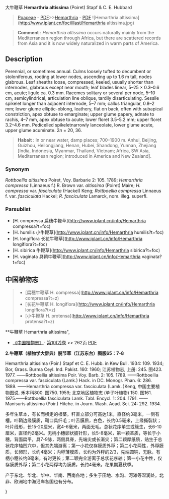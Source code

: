 大牛鞭草 **Hemarthria altissima** (Poiret) Stapf & C. E. Hubbard

> [Poaceae](http://www.iplant.cn/info/Poaceae?t=foc) - [PDF](http://www.iplant.cn/foc/pdf/Poaceae.pdf)>>[Hemarthria](http://www.iplant.cn/info/Hemarthria?t=foc) - [PDF](http://www.iplant.cn/foc/pdf/Hemarthria.pdf)
![Hemarthria altissima](http://www.iplant.cn/foc/illast/Hemarthria altissima.jpg)


> **Comment** : 
> *Hemarthria altissima* occurs naturally mainly from the Mediterranean region through Africa, but there are scattered records from Asia and it is now widely naturalized in warm parts of America.

## Description

Perennial, or sometimes annual. Culms loosely tufted to decumbent or stoloniferous, rooting at lower nodes, ascending up to 1.6 m tall, nodes glabrous. Leaf sheaths loose, compressed, keeled, usually shorter than internodes, glabrous except near mouth; leaf blades linear, 5–25 × 0.3–0.6 cm, acute; ligule ca. 0.3 mm. Racemes solitary or several per node, 5–10 cm, semicylindrical, articulation line oblique, tardily disarticulating. Sessile spikelet longer than adjacent internode, 5–7 mm; callus triangular, 0.8–2 mm; lower glume elliptic-oblong, leathery, flat on back, often with subapical constriction, apex obtuse to emarginate; upper glume papery, adnate to rachis, 4–7 mm, apex obtuse to acute; lower floret 3.5–5.2 mm; upper floret 3.2–4.6 mm. Pedicelled spikeletnarrowly lanceolate, lower glume acute, upper glume acuminate. 2*n* = 20, 36.


> **Habait** : 
> In or near water, damp places; 700–1900 m. Anhui, Beijing, Guizhou, Heilongjiang, Henan, Hubei, Shandong, Yunnan, Zhejiang [India, Indonesia, Myanmar, Thailand, Vietnam; Africa, SW Asia, Mediterranean region; introduced in America and New Zealand].

### Synonym
*Rottboellia altissima* Poiret, Voy. Barbarie 2: 105. 1789; *Hemarthria compressa* (Linnaeus f.) R. Brown var. *altissima* (Poiret) Maire; *H. compressa* var. *fasciculata* (Hackel) Keng; *Rottboellia compressa* Linnaeus f. var. *fasciculata* Hackel; *R. fasciculata* Lamarck, nom. illeg. superfl.



### Parsublist

* [H.  compressa  扁穗牛鞭草](http://www.iplant.cn/info/Hemarthria compressa?t=foc)
* [H.  humilis  小牛鞭草](http://www.iplant.cn/info/Hemarthria humilis?t=foc)
* [H.  longiflora  长花牛鞭草](http://www.iplant.cn/info/Hemarthria longiflora?t=foc)
* [H.  sibirica  牛鞭草](http://www.iplant.cn/info/Hemarthria sibirica?t=foc)
* [H.  vaginata  具鞘牛鞭草](http://www.iplant.cn/info/Hemarthria vaginata?t=foc)

## 中国植物志

> * [扁穗牛鞭草  H.  compressa](http://www.iplant.cn/info/Hemarthria compressa?t=z)
> * [长花牛鞭草  H.  longiflora](http://www.iplant.cn/info/Hemarthria longiflora?t=z)
> * [小牛鞭草  H.  protensa](http://www.iplant.cn/info/Hemarthria protensa?t=z)


**牛鞭草 Hemarthria altissima",



* [《中国植物志》](http://www.iplant.cn/frps)- [第10(2)卷](http://www.iplant.cn/frps/vol/10(2)) >> 262页 [PDF](http://www.iplant.cn/frps/pdf/10(2)/262a.pdf)


**2.牛鞭草（植物学大辞典）脱节草（江苏东台）图版65：7-8**

Hemarthria altissima (Poir.) Stapf et C. E. Hubb. in Kew Bull. 1934: 109. 1934; Bor, Grass. Burma Ceyl. Ind. Pakist. 160: 1960; 江苏植物志, 上册: 245. 图423. 1977. ——Rottboellia altissima Poir. Voy. Barb. 2: 105. 1789. ——Rottboellia compressa var. fasciculata (Lamk.) Hack. in DC. Monogr. Phan. 6: 286. 1889. ——Hemarthria compressa var. fasciculata (Lamk. )Keng, 中国主要植物图说. 禾本科800. 图750. 1959; 北京地区植物志 (单子叶植物) 150. 图161. 1975.——Rottboellia fasciculata Lamk. Tabl. Encycl. 1: 204. 1791. ——Manisuris altissima (Poir.) Hitchc. in Journ. Wash. Acad. Sci. 24: 292. 1934.

多年生草本，有长而横走的根茎。秆直立部分可高达1米，直径约3毫米，一侧有槽。叶鞘边缘膜质，鞘口具纤毛；叶舌膜质，白色，长约0.5毫米，上缘撕裂状；叶片线形，长15-20厘米，宽4-6毫米，两面无毛。总状花序单生或簇生，长6-10厘米，直径约2毫米。无柄小穗卵状披针形，长5-8毫米，第一颖革质，等长于小穗，背面扁平，具7-9脉，两侧具脊，先端尖或长渐尖；第二颖厚纸质，贴生于总状花序轴凹穴中，但其先端游离；第一小花仅存膜质外稃；第二小花两性，外稃膜质，长卵形，长约4毫米；内稃薄膜质，长约为外稃的2/3，先端圆钝，无脉。有柄小穗长约8毫米，有时更长；第二颖完全游离于总状花序轴；第一小花中性，仅存膜质外稃；第二小花两稃均为膜质，长约4毫米。花果期夏秋季。

产于东北、华北、华中、华南、西南各地；多生于田地、水沟、河滩等湿润处。北非、欧洲地中海沿岸各国也有分布。



}